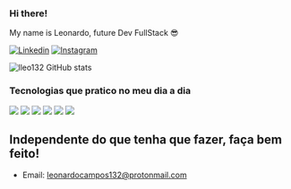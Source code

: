 ### Hi there! 

My name is Leonardo, future Dev FullStack 😎

[![Linkedin](https://img.shields.io/badge/LinkedIn-0077B5?style=for-the-badge&logo=linkedin&logoColor=white)](https://www.linkedin.com/in/leonardo-campos-654228236/)
[![Instagram](https://img.shields.io/badge/Instagram-E4405F?style=for-the-badge&logo=instagram&logoColor=white)](https://www.instagram.com/castrolleo_/)

![lleo132 GitHub stats](https://github-readme-stats.vercel.app/api?username=lleo132&show_icons=true&theme=dracula)

### Tecnologias que pratico no meu dia a dia

<div>
<img src="https://img.shields.io/badge/HTML5-E34F26?style=for-the-badge&logo=html5&logoColor=white"/>
<img src="https://img.shields.io/badge/CSS-239120?&style=for-the-badge&logo=css3&logoColor=white" />
<img src="https://img.shields.io/badge/JavaScript-F7DF1E?style=for-the-badge&logo=javascript&logoColor=black" />
<img src="https://img.shields.io/badge/Node.js-43853D?style=for-the-badge&logo=node.js&logoColor=whit">
<img src="https://img.shields.io/badge/TypeScript-007ACC?style=for-the-badge&logo=typescript&logoColor=white" />
<img src="https://img.shields.io/badge/Java-ED8B00?style=for-the-badge&logo=java&logoColor=white" />
</div>
 
 ## Independente do que tenha que fazer, faça bem feito!
 
 - Email: leonardocampos132@protonmail.com



